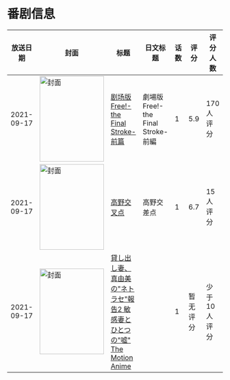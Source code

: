 # 番剧信息

|放送日期|封面|标题|日文标题|话数|评分|评分人数|
|---|---|---|---|---|---|---|
|2021-09-17|<img src="https://lain.bgm.tv/pic/cover/c/63/1f/271652_eM7AA.jpg" alt="封面" style="width:150px;height:200px;object-fit:cover;">|[剧场版 Free!-the Final Stroke- 前篇](https://bangumi.tv/subject/271652)|劇場版 Free!-the Final Stroke- 前編|1|5.9|170人评分|
|2021-09-17|<img src="https://lain.bgm.tv/pic/cover/c/ae/5f/381618_4nEWW.jpg" alt="封面" style="width:150px;height:200px;object-fit:cover;">|[高野交叉点](https://bangumi.tv/subject/381618)|高野交差点|1|6.7|15人评分|
|2021-09-17|<img src="https://bangumi.tv/img/no_icon_subject.png" alt="封面" style="width:150px;height:200px;object-fit:cover;">|[貸し出し妻、真由美の"ネトラセ"報告2 敏感妻とひとつの"嘘" The Motion Anime](https://bangumi.tv/subject/355258)||1|暂无评分|少于10人评分|
